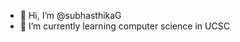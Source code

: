 - 👋 Hi, I’m @subhasthikaG
- 🌱 I’m currently learning computer science in UCSC


<!---
subhasthikaG/subhasthikaG is a ✨ special ✨ repository because its `README.md` (this file) appears on your GitHub profile.
You can click the Preview link to take a look at your changes.
--->
